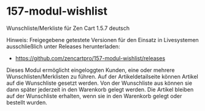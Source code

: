 # 157-modul-wishlist
Wunschliste/Merkliste für Zen Cart 1.5.7 deutsch

Hinweis: 
Freigegebene getestete Versionen für den Einsatz in Livesystemen ausschließlich unter Releases herunterladen:
* https://github.com/zencartpro/157-modul-wishlist/releases

Dieses Modul ermöglicht eingeloggten Kunden, eine oder mehrere Wunschlisten/Merklisten zu führen.
Auf der Artikeldetailseite können Artikel auf die Wunschliste gesetzt werden.
Von der Wunschliste aus können sie dann später jederzeit in den Warenkorb gelegt werden.
Die Artikel bleiben auf der Wunschliste erhalten, wenn sie in den Warenkorb gelegt oder bestellt wurden. 
